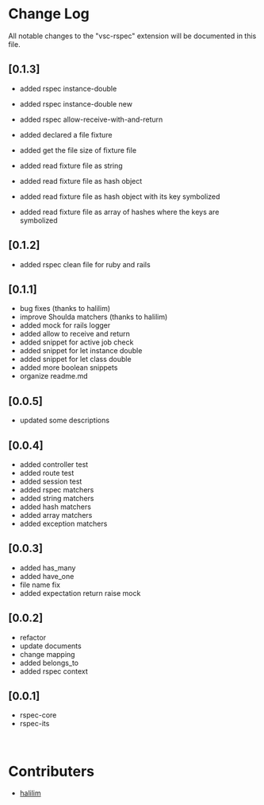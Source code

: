 # Change Log

All notable changes to the "vsc-rspec" extension will be documented in this file.

## [0.1.3]

- added rspec instance-double
- added rspec instance-double new
- added rspec allow-receive-with-and-return

- added declared a file fixture
- added get the file size of fixture file
- added read fixture file as string
- added read fixture file as hash object
- added read fixture file as hash object with its key symbolized
- added read fixture file as array of hashes where the keys are symbolized

## [0.1.2]

- added rspec clean file for ruby and rails

## [0.1.1]

- bug fixes (thanks to halilim)
- improve Shoulda matchers (thanks to halilim)
- added mock for rails logger
- added allow to receive and return
- added snippet for active job check
- added snippet for let instance double
- added snippet for let class double
- added more boolean snippets
- organize readme.md

## [0.0.5]

- updated some descriptions

## [0.0.4]

- added controller test
- added route test
- added session test
- added rspec matchers
- added string matchers
- added hash matchers
- added array matchers
- added exception matchers

## [0.0.3]

- added has_many
- added have_one
- file name fix
- added expectation return raise mock

## [0.0.2]

- refactor
- update documents
- change mapping
- added belongs_to
- added rspec context

## [0.0.1]

- rspec-core
- rspec-its

<br />

# Contributers

* [halilim](https://github.com/halilim)